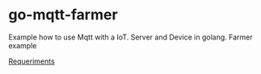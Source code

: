 # go-mqtt-farmer
Example how to use Mqtt with a IoT. Server and Device in golang. Farmer example

[Requeriments](https://docs.google.com/document/d/1Pv7xQTRpJOWQDgW-81lXTJhmt2Jr_bB-aaBoB-gFyl4/edit?usp=sharing)
